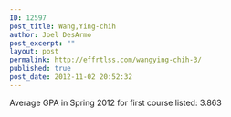 ```yaml
---
ID: 12597
post_title: Wang,Ying-chih
author: Joel DesArmo
post_excerpt: ""
layout: post
permalink: http://effrtlss.com/wangying-chih-3/
published: true
post_date: 2012-11-02 20:52:32
---
```

<p>Average GPA in Spring 2012 for first course listed: 3.863</p>